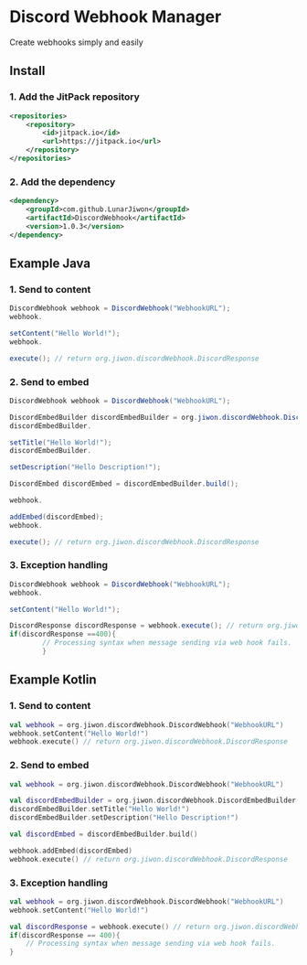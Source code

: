# Discord Webhook Manager

Create webhooks simply and easily

## Install
### 1. Add the JitPack repository
```xml
<repositories>
    <repository>
        <id>jitpack.io</id>
        <url>https://jitpack.io</url>
    </repository>
</repositories>
```
### 2. Add the dependency
```xml
<dependency>
    <groupId>com.github.LunarJiwon</groupId>
    <artifactId>DiscordWebhook</artifactId>
    <version>1.0.3</version>
</dependency>
```

## Example Java
### 1. Send to content

```java
DiscordWebhook webhook = DiscordWebhook("WebhookURL");
webhook.

setContent("Hello World!");
webhook.

execute(); // return org.jiwon.discordWebhook.DiscordResponse
```

### 2. Send to embed

```java
DiscordWebhook webhook = DiscordWebhook("WebhookURL");

DiscordEmbedBuilder discordEmbedBuilder = org.jiwon.discordWebhook.DiscordEmbedBuilder();
discordEmbedBuilder.

setTitle("Hello World!");
discordEmbedBuilder.

setDescription("Hello Description!");

DiscordEmbed discordEmbed = discordEmbedBuilder.build();

webhook.

addEmbed(discordEmbed);
webhook.

execute(); // return org.jiwon.discordWebhook.DiscordResponse
```

### 3. Exception handling

```java
DiscordWebhook webhook = DiscordWebhook("WebhookURL");
webhook.

setContent("Hello World!");

DiscordResponse discordResponse = webhook.execute(); // return org.jiwon.discordWebhook.DiscordResponse
if(discordResponse ==400){
        // Processing syntax when message sending via web hook fails.
        }
```

## Example Kotlin
### 1. Send to content
```kotlin
val webhook = org.jiwon.discordWebhook.DiscordWebhook("WebhookURL")
webhook.setContent("Hello World!")
webhook.execute() // return org.jiwon.discordWebhook.DiscordResponse
```

### 2. Send to embed
```kotlin
val webhook = org.jiwon.discordWebhook.DiscordWebhook("WebhookURL")

val discordEmbedBuilder = org.jiwon.discordWebhook.DiscordEmbedBuilder()
discordEmbedBuilder.setTitle("Hello World!")
discordEmbedBuilder.setDescription("Hello Description!")

val discordEmbed = discordEmbedBuilder.build()

webhook.addEmbed(discordEmbed)
webhook.execute() // return org.jiwon.discordWebhook.DiscordResponse
```

### 3. Exception handling
```kotlin
val webhook = org.jiwon.discordWebhook.DiscordWebhook("WebhookURL")
webhook.setContent("Hello World!")

val discordResponse = webhook.execute() // return org.jiwon.discordWebhook.DiscordResponse
if(discordResponse == 400){
    // Processing syntax when message sending via web hook fails.
}

```